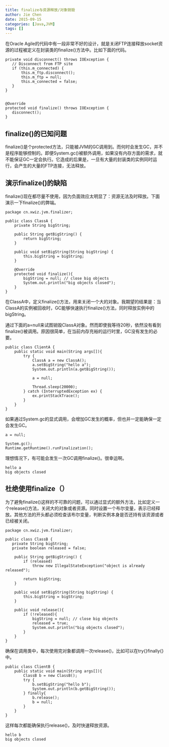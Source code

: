 ```yaml
---
title: finalize与资源释放/对象销毁
author: Jie Chen
date: 2015-09-15
categories: [Java,JVM]
tags: []
---
```


在Oracle Agile的代码中有一段非常不好的设计，就是关闭FTP连接释放socket资源的过程被定义在封装类的finalize()方法中。比如下面的代码。
   
	private void disconnect() throws IOException {
	   // Disconnect from FTP site
	   if (this.m_connected) {
		   this.m_ftp.disconnect();
		   this.m_ftp = null;
		   this.m_connected = false;
	   }
	}


	@Override
	protected void finalize() throws IOException {
	   disconnect();
	}

## finalize()的已知问题
   
finalize()是个protected方法，只能被JVM的GC调用到。而何时会发生GC，并不是程序能够控制的。即便System.gc()被额外调用，如果没有内存方面的需求，就不能保证GC一定会执行。它造成的后果是，一旦有大量的封装类的实例同时运行，会产生的大量的FTP连接，无法释放。

## 演示finalize()的缺陷

finalize()现在都尽量不使用，因为负面效应太明显了：资源无法及时释放。下面演示一下finalize()的弊端。

	package cn.xwiz.jvm.finalizer;

	public class ClassA {
		private String bigString;

		public String getBigString() {
			return bigString;
		}

		public void setBigString(String bigString) {
			this.bigString = bigString;
		}
		
		@Override
		protected void finalize(){
			bigString = null; // close big objects
			System.out.println("big objects closed");
		}
	}


在ClassA中，定义finalize()方法，用来关闭一个大的对象。我期望的结果是：当ClassA的实例被回收时，GC能够快速执行finalize()方法，同时释放实例中的bigString。

通过下面的a=null来试图销毁ClassA对象。然而即使我等待20秒，依然没有看到finalize()被调用。原因很简单，在当前内存充裕的运行时里，GC没有发生的必要。

	public class ClientA {
		public static void main(String args[]){
			try {
				ClassA a = new ClassA();
				a.setBigString("hello a");
				System.out.println(a.getBigString());
			
				a = null;
					   
				Thread.sleep(20000);
			} catch (InterruptedException ex) {
				ex.printStackTrace();
			}
		}
	}


如果通过System.gc的显式调用，会增加GC发生的概率，但也并一定能确保一定会发生GC。

	a = null;

	System.gc();
	Runtime.getRuntime().runFinalization();

理想情况下，有可能会发生一次GC调用finalize()。很幸运啊。
			
	hello a
	big objects closed
			

## 杜绝使用finalize（）
			
为了避免finalize()这样的不可靠的问题，可以通过显式的额外方法，比如定义一个release()方法，关闭大的对象或者资源。同时设置一个布尔变量，表示已经释放。其他方法的开头都必须检查该布尔变量，判断实例本身是否还持有该资源或者已经被关闭。
	
	package cn.xwiz.jvm.finalizer;

	public class ClassB {
	   private String bigString;
	   private boolean released = false;

		public String getBigString() {
			if (released)
				throw new IllegalStateException("object is already released");
		  
			return bigString;
		}

		public void setBigString(String bigString) {
			this.bigString = bigString;
		}
		
		public void release(){
			if (!released){
				bigString = null; // close big objects
				released = true;
				System.out.println("big objects closed");
			}
		} 
	}

确保在调用类中，每次使用完对象都调用一次release()，比如可以在try{}finally{}中。

	public class ClientB {
		public static void main(String args[]){
			ClassB b = new ClassB();
			try {
				b.setBigString("hello b");
				System.out.println(b.getBigString());
			} finally{
				b.release();
				b = null;
			}
		}
	}

这样每次都能确保执行release()，及时快速释放资源。

	hello b
	big objects closed
	
